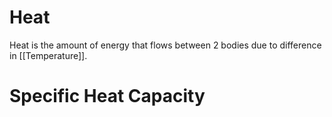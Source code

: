 # Heat
Heat is the amount of energy that flows between 2 bodies due to difference in [[Temperature]].

# Specific Heat Capacity

